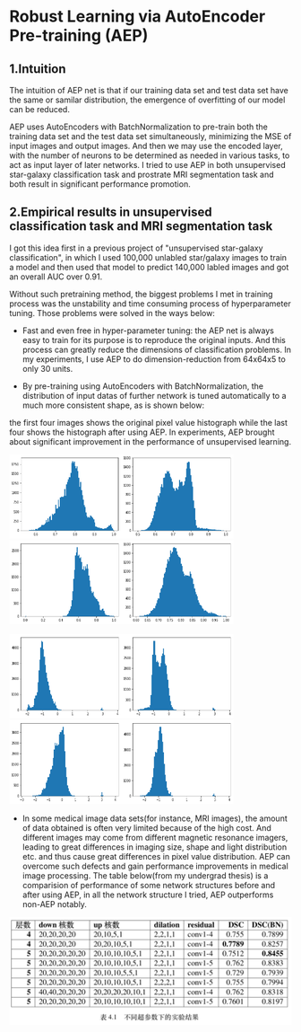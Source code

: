 # Robust Learning via AutoEncoder Pre-training (AEP)

## 1.Intuition

The intuition of AEP net is that if our training data set and test data set have the same or samilar distribution, the emergence of overfitting of our model can be reduced.

AEP uses AutoEncoders with BatchNormalization to pre-train both the training data set and the test data set simultaneously, minimizing the MSE of input images and output images. And then we may use the encoded layer, with the number of neurons to be determined as needed in various tasks, to act as input layer of later networks. I tried to use AEP in both unsupervised star-galaxy classification task and prostrate MRI segmentation task and both result in significant performance promotion.

## 2.Empirical results in unsupervised classification task and MRI segmentation task

I got this idea first in a previous project of "unsupervised star-galaxy classification", in which I used 100,000 unlabled star/galaxy images to train a model and then used that model to predict 140,000 labled images and got an overall AUC over 0.91.

Without such pretraining method, the biggest problems I met in training process was the unstability and time consuming process of hyperparameter tuning. Those problems were solved in the ways below:
- Fast and even free in hyper-parameter tuning: the AEP net is always easy to train for its purpose is to reproduce the original inputs. And this process can greatly reduce the dimensions of classification problems. In my experiments, I use AEP to do dimension-reduction from 64x64x5 to only 30 units. 

- By pre-training using AutoEncoders with BatchNormalization, the distribution of input datas of further network is tuned automatically to a much more consistent shape, as is shown below:

the first four images shows the original pixel value histograph while the last four shows the histograph after using AEP. In experiments, AEP brought about significant improvement in the performance of unsupervised learning.

<img src="https://github.com/2Groza/images/blob/master/robustlearning/bf6.png" width=200 height=150 /><img src="https://github.com/2Groza/images/blob/master/robustlearning/bf7.png" width=200 height=150 /><img src="https://github.com/2Groza/images/blob/master/robustlearning/bf8.png" width=200 height=150 /><img src="https://github.com/2Groza/images/blob/master/robustlearning/bf9.png" width=200 height=150 />

<img src="https://github.com/2Groza/images/blob/master/robustlearning/aft6.png" width=200 height=150 /><img src="https://github.com/2Groza/images/blob/master/robustlearning/aft7.png" width=200 height=150 /><img src="https://github.com/2Groza/images/blob/master/robustlearning/aft8.png" width=200 height=150 /><img src="https://github.com/2Groza/images/blob/master/robustlearning/aft9.png" width=200 height=150 />

- In some medical image data sets(for instance, MRI images), the amount of data obtained is often very limited because of the high cost. And different images may come from different magnetic resonance imagers, leading to great differences in imaging size, shape and light distribution etc. and thus cause great differences in pixel value distribution. AEP can overcome such defects and gain performance improvements in medical image processing. The table below(from my undergrad thesis) is a comparision of performance of some network structures before and after using AEP, in all the network structure I tried, AEP outperforms non-AEP notably.

![image](https://github.com/2Groza/images/blob/master/robustlearning/table_from_undergradthesis.png)


